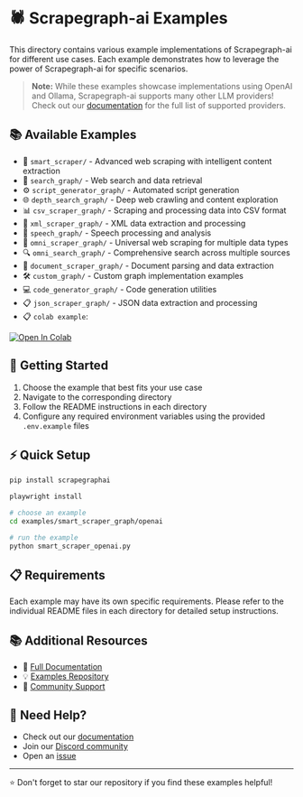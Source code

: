 # 🕷️ Scrapegraph-ai Examples

This directory contains various example implementations of Scrapegraph-ai for different use cases. Each example demonstrates how to leverage the power of Scrapegraph-ai for specific scenarios.

> **Note:** While these examples showcase implementations using OpenAI and Ollama, Scrapegraph-ai supports many other LLM providers! Check out our [documentation](https://docs-oss.scrapegraphai.com/examples) for the full list of supported providers.

## 📚 Available Examples

- 🧠 `smart_scraper/` - Advanced web scraping with intelligent content extraction
- 🔎 `search_graph/` - Web search and data retrieval
- ⚙️ `script_generator_graph/` - Automated script generation
- 🌐 `depth_search_graph/` - Deep web crawling and content exploration
- 📊 `csv_scraper_graph/` - Scraping and processing data into CSV format
- 📑 `xml_scraper_graph/` - XML data extraction and processing
- 🎤 `speech_graph/` - Speech processing and analysis
- 🔄 `omni_scraper_graph/` - Universal web scraping for multiple data types
- 🔍 `omni_search_graph/` - Comprehensive search across multiple sources
- 📄 `document_scraper_graph/` - Document parsing and data extraction
- 🛠️ `custom_graph/` - Custom graph implementation examples
- 💻 `code_generator_graph/` - Code generation utilities
- 📋 `json_scraper_graph/` - JSON data extraction and processing
- 📋 `colab example`:
<a target="_blank" href="https://colab.research.google.com/drive/1sEZBonBMGP44CtO6GQTwAlL0BGJXjtfd?usp=sharing#scrollTo=vGDjka17pqqg">
  <img src="https://colab.research.google.com/assets/colab-badge.svg" alt="Open In Colab"/>
</a>

## 🚀 Getting Started

1. Choose the example that best fits your use case
2. Navigate to the corresponding directory
3. Follow the README instructions in each directory
4. Configure any required environment variables using the provided `.env.example` files

## ⚡ Quick Setup

```bash
pip install scrapegraphai

playwright install

# choose an example
cd examples/smart_scraper_graph/openai

# run the example
python smart_scraper_openai.py
```

## 📋 Requirements

Each example may have its own specific requirements. Please refer to the individual README files in each directory for detailed setup instructions.

## 📚 Additional Resources

- 📖 [Full Documentation](https://docs-oss.scrapegraphai.com/examples)
- 💡 [Examples Repository](https://github.com/ScrapeGraphAI/ScrapegraphLib-Examples)
- 🤝 [Community Support](https://github.com/ScrapeGraphAI/scrapegraph-ai/discussions)

## 🤔 Need Help?

- Check out our [documentation](https://docs-oss.scrapegraphai.com)
- Join our [Discord community](https://discord.gg/scrapegraphai)
- Open an [issue](https://github.com/ScrapeGraphAI/scrapegraph-ai/issues)

---

⭐ Don't forget to star our repository if you find these examples helpful!
